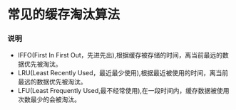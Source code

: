 # 常见的缓存淘汰算法

### 说明

- IFFO(First In First Out，先进先出),根据缓存被存储的时间，离当前最远的数据优先被淘汰。
- LRU(Least Recently Used，最近最少使用),根据最近被使用的时间，离当前最远的数据优先被淘汰。
- LFU(Least Frequently Used,最不经常使用),在一段时间内，缓存数据被使用次数最少的会被淘汰。